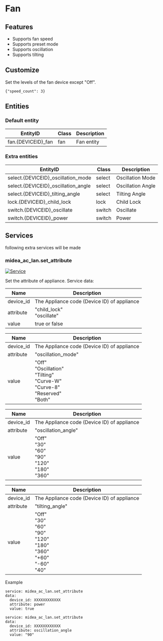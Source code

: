 # Fan
## Features
- Supports fan speed
- Supports preset mode
- Supports oscillation
- Supports tilting

## Customize

Set the levels of the fan device except "Off".

```
{"speed_count": 3}
```

## Entities
### Default entity
EntityID | Class | Description
--- | --- | ---
fan.{DEVICEID}_fan | fan | Fan entity

### Extra entities

EntityID | Class | Description
--- | --- | ---
select.{DEVICEID}_oscillation_mode | select | Oscillation Mode
select.{DEVICEID}_oscillation_angle | select | Oscillation Angle
select.{DEVICEID}_tilting_angle | select | Tilting Angle
lock.{DEVICEID}_child_lock | lock | Child Lock
switch.{DEVICEID}_oscillate | switch | Oscillate
switch.{DEVICEID}_power | switch | Power


## Services
following extra services will be made

### midea_ac_lan.set_attribute

[![Service](https://my.home-assistant.io/badges/developer_call_service.svg)](https://my.home-assistant.io/redirect/developer_call_service/?service=midea_ac_lan.set_attribute)

Set the attribute of appliance. Service data:

Name | Description
--- | ---
device_id | The Appliance code (Device ID) of appliance
attribute | "child_lock"<br/>"oscillate"
value | true or false

Name | Description
--- | ---
device_id | The Appliance code (Device ID) of appliance
attribute | "oscillation_mode"
value | "Off"<br/>"Oscillation"<br/>"Tilting"<br/>"Curve-W"<br/>"Curve-8"<br/>"Reserved"<br/>"Both"

Name | Description
--- | ---
device_id | The Appliance code (Device ID) of appliance
attribute | "oscillation_angle"
value | "Off"<br/>"30"<br/>"60"<br/>"90"<br/>"120"<br/>"180"<br/>"360"

Name | Description
--- | ---
device_id | The Appliance code (Device ID) of appliance
attribute | "tilting_angle"
value | "Off"<br/>"30"<br/>"60"<br/>"90"<br/>"120"<br/>"180"<br/>"360"<br/>"+60"<br/>"-60"<br/>"40"

Example
```
service: midea_ac_lan.set_attribute
data:
  device_id: XXXXXXXXXXXX
  attribute: power
  value: true
```

```
service: midea_ac_lan.set_attribute
data:
  device_id: XXXXXXXXXXXX
  attribute: oscillation_angle
  value: "90"
```